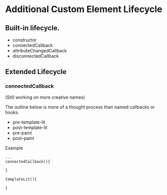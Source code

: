 # Additional Custom Element Lifecycle

## Built-in lifecycle.

* constructor
* connectedCallback
* attributeChangedCallback
* disconnectedCallback

## Extended Lifecycle

### connectedCallback
(Still working on more creative names)

The outline below is more of a thought process than named callbacks or hooks.

* pre-template-lit
* post-template-lit
* pre-paint
* post-paint

Example
```
...
connectedCallback(){
  
}

templateLit(){

}
```
